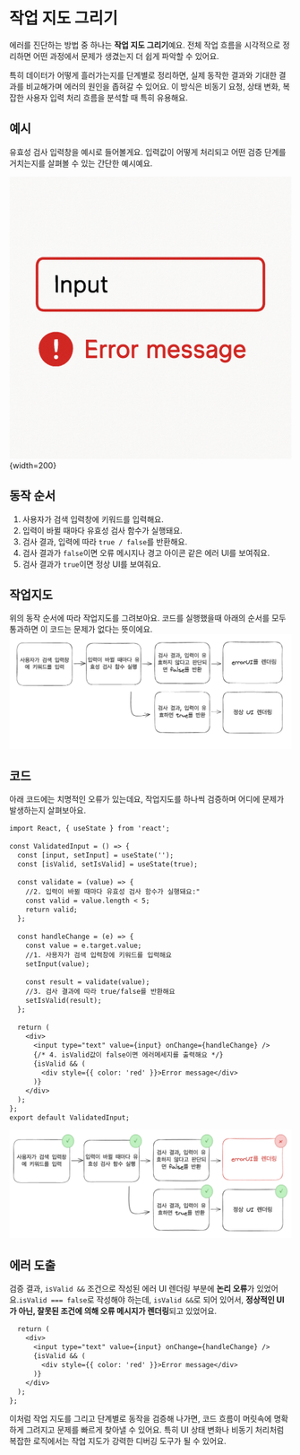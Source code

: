 # 작업 지도 그리기

에러를 진단하는 방법 중 하나는 **작업 지도 그리기**예요. 전체 작업 흐름을 시각적으로 정리하면 어떤 과정에서 문제가 생겼는지 더 쉽게 파악할 수 있어요.

특히 데이터가 어떻게 흘러가는지를 단계별로 정리하면, 실제 동작한 결과와 기대한 결과를 비교해가며 에러의 원인을 좁혀갈 수 있어요. 이 방식은 비동기 요청, 상태 변화, 복잡한 사용자 입력 처리 흐름을 분석할 때 특히 유용해요.


## 예시 

유효성 검사 입력창을 예시로 들어볼게요. 입력값이 어떻게 처리되고 어떤 검증 단계를 거치는지를 살펴볼 수 있는 간단한 예시예요.

![](../../images/diagnose/map-ex-input-error-message.png){width=200}

## 동작 순서
1. 사용자가 검색 입력창에 키워드를 입력해요.
2. 입력이 바뀔 때마다 유효성 검사 함수가 실행돼요.
3. 검사 결과, 입력에 따라 `true / false`를 반환해요.
4. 검사 결과가 `false`이면 오류 메시지나 경고 아이콘 같은 에러 UI를 보여줘요.
5. 검사 결과가 `true`이면 정상 UI를 보여줘요.


## 작업지도
위의 동작 순서에 따라 작업지도를 그려보아요. 코드를 실행했을때 아래의 순서를 모두 통과하면 이 코드는 문제가 없다는 뜻이에요.
![](../../images/diagnose/map.png)

## 코드
아래 코드에는 치명적인 오류가 있는데요, 작업지도를 하나씩 검증하며 어디에 문제가 발생하는지 살펴보아요.

```tsx 8,15,19,26
import React, { useState } from 'react';

const ValidatedInput = () => {
  const [input, setInput] = useState('');
  const [isValid, setIsValid] = useState(true);

  const validate = (value) => {
    //2. 입력이 바뀔 때마다 유효성 검사 함수가 실행돼요:"
    const valid = value.length < 5;
    return valid;
  };

  const handleChange = (e) => {
    const value = e.target.value;
    //1. 사용자가 검색 입력창에 키워드를 입력해요
    setInput(value);

    const result = validate(value);
    //3. 검사 결과에 따라 true/false를 반환해요
    setIsValid(result);
  };

  return (
    <div>
      <input type="text" value={input} onChange={handleChange} />
      {/* 4. isValid값이 false이면 에러메세지를 출력해요 */}
      {isValid && (
        <div style={{ color: 'red' }}>Error message</div>
      )}
    </div>
  );
};
export default ValidatedInput;
```
![](../../images/diagnose/map-check.png)

## 에러 도출
검증 결과, `isValid &&` 조건으로 작성된 에러 UI 렌더링 부분에 **논리 오류**가 있었어요.`isValid === false`로 작성해야 하는데, `isValid &&`로 되어 있어서, **정상적인 UI가 아닌, 잘못된 조건에 의해 오류 메시지가 렌더링**되고 있었어요.

```tsx 4
  return (
    <div>
      <input type="text" value={input} onChange={handleChange} />
      {isValid && (
        <div style={{ color: 'red' }}>Error message</div>
      )}
    </div>
  );
};
```


이처럼 작업 지도를 그리고 단계별로 동작을 검증해 나가면, 코드 흐름이 머릿속에 명확하게 그려지고 문제를 빠르게 찾아낼 수 있어요. 특히 UI 상태 변화나 비동기 처리처럼 복잡한 로직에서는 작업 지도가 강력한 디버깅 도구가 될 수 있어요.